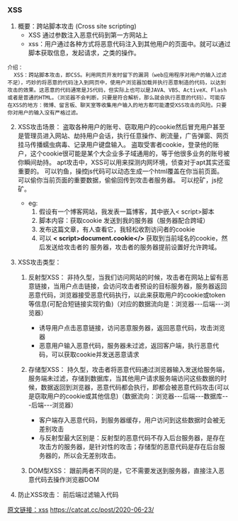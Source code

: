 ### XSS
  1. 概要：跨站脚本攻击 (Cross site scripting)
      * XSS 通过参数注入恶意代码到第一方网站上
      * xss：用户通过各种方式将恶意代码注入到其他用户的页面中。就可以通过脚本获取信息，发起请求，之类的操作。

    介绍：
      XSS：跨站脚本攻击，即CSS。利用网页开发时留下的漏洞（web应用程序对用户的输入过滤不足），巧妙的将恶意的代码注入到网页中，使用户浏览器加载并执行恶意制造的代码，以达到攻击的效果。这恶意的代码通常是JS代码，但实际上也可以是JAVA、VBS、ActiveX、Flash或者是普通的HTML。（浏览器不会判断，只要是符合解析，那么就会执行恶意的代码）。可能存在XSS的地方：微博、留言板、聊天室等收集用户输入的地方都可能遭受XSS攻击的风险。只要你对用户的输入没有严格过滤。

  2. XSS攻击场景：
      盗取各种用户的账号、窃取用户的cookie然后冒充用户甚至是管理员进入网站、劫持用户会话，执行任意操作、刷流量，广告弹窗、网页挂马传播蠕虫病毒、记录用户键盘输入。
      盗取受害者cookie，登录他的账户，这个cookie很可能是某个大企业多子域通用的，等于他很多业务的账号被你瞬间劫持。
      apt攻击中，XSS可以用来探测内网环境，侦查对于apt其实还蛮重要的。
      可以钓鱼，操控js代码可以动态生成一个html覆盖在你当前页面。
      可以偷你当前页面的重要数据，偷偷回传到攻击者服务器。
      可以挖矿，js挖矿。

      * eg:
        1. 假设有一个博客网站，我发表一篇博客，其中嵌入< script>脚本
        2. 脚本内容：获取cookie 发送到我的服务器（服务器配合跨域）
        3. 发布这篇文章，有人查看它，我轻松收割访问者的cookie
        4. 可以 **< script>document.cookie</>** 获取到当前域名的cookie，然后发送给攻击者的
        服务器，攻击者的服务器提前设置好允许跨域。


  3. XSS攻击类型：
      1. 反射型XSS： 
          非持久型，当我们访问网站的时候，攻击者在网站上留有恶意链接，当用户点击链接，会访问攻击者预设的目标服务器，服务器返回恶意代码，浏览器接受恶意代码执行，以此来获取用户的cookie或token等信息(可配合短链接实现钓鱼)（对应的数据流向是：浏览器---后端---浏览器）
          * 诱导用户点击恶意链接，访问恶意服务器，返回恶意代码，攻击浏览器
          * 恶意用户输入恶意代码，服务器未过滤，返回客户端，执行恶意代码，可以获取cookie并发送恶意请求
          
      2. 存储型XSS： 
          持久型，攻击者将恶意代码通过浏览器输入发送给服务端，服务端未过滤，存储到数据库，当其他用户请求服务端访问这些数据的时候，数据返回到浏览器，恶意代码都会执行，即都会被恶意代码攻击(可以是窃取用户的cookie或其他信息)（数据流向：浏览器---后端---数据库---后端---浏览器）
          * 客户端存入恶意代码，到服务器缓存，用户访问到这些数据时会被无差别攻击
          * 与反射型最大区别是：反射型的恶意代码不存入后台服务器，是存在攻击方的服务器，是针对性的攻击；存储型的恶意代码是存在后台服务器的，所以会无差别攻击。

      3. DOM型XSS：
          跟前两者不同的是，它不需要发送到服务器，直接注入恶意代码去操作浏览器DOM

  4. 防止XSS攻击：
      前后端过滤输入代码
      






[原文链接：xss](https://blog.csdn.net/qq_55213436/article/details/124050263)
https://catcat.cc/post/2020-06-23/
